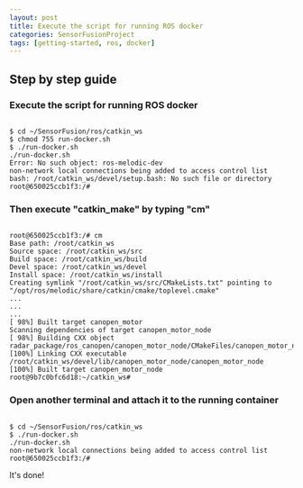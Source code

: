 ```yaml
---
layout: post
title: Execute the script for running ROS docker
categories: SensorFusionProject
tags: [getting-started, ros, docker]
---
```


## Step by step guide

### Execute the script for running ROS docker

```terminal

$ cd ~/SensorFusion/ros/catkin_ws
$ chmod 755 run-docker.sh
$ ./run-docker.sh
./run-docker.sh
Error: No such object: ros-melodic-dev
non-network local connections being added to access control list
bash: /root/catkin_ws/devel/setup.bash: No such file or directory
root@650025ccb1f3:/#

```

### Then execute "catkin_make" by typing "cm"

```terminal

root@650025ccb1f3:/# cm
Base path: /root/catkin_ws
Source space: /root/catkin_ws/src
Build space: /root/catkin_ws/build
Devel space: /root/catkin_ws/devel
Install space: /root/catkin_ws/install
Creating symlink "/root/catkin_ws/src/CMakeLists.txt" pointing to "/opt/ros/melodic/share/catkin/cmake/toplevel.cmake"
...
...
...
[ 98%] Built target canopen_motor
Scanning dependencies of target canopen_motor_node
[ 98%] Building CXX object radar_package/ros_canopen/canopen_motor_node/CMakeFiles/canopen_motor_node.dir/src/canopen_motor_chain_node.cpp.o
[100%] Linking CXX executable /root/catkin_ws/devel/lib/canopen_motor_node/canopen_motor_node
[100%] Built target canopen_motor_node
root@9b7c0bfc6d18:~/catkin_ws#

```

### Open another terminal and attach it to the running container

```terminal

$ cd ~/SensorFusion/ros/catkin_ws
$ ./run-docker.sh
./run-docker.sh
non-network local connections being added to access control list
root@650025ccb1f3:/#

```

It's done!
